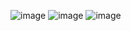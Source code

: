 ![image](https://user-images.githubusercontent.com/81099796/128555814-b2633112-03ec-48c8-8965-d2b64c3ff66e.png)
![image](https://user-images.githubusercontent.com/81099796/128556058-f5fcd718-11f7-467b-b4f8-07dc5bdfd5be.png)
![image](https://user-images.githubusercontent.com/81099796/128556233-ad6a3ba1-7a2c-4fb8-a09a-d9b34072ab9c.png)
